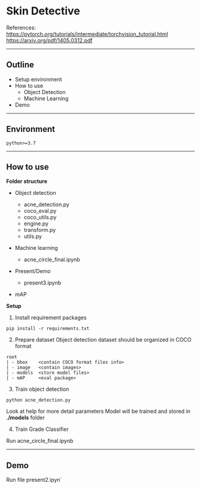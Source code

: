 # Skin Detective

References:
https://pytorch.org/tutorials/intermediate/torchvision_tutorial.html
https://arxiv.org/pdf/1405.0312.pdf


--- 
## Outline

- Setup environment
- How to use
  - Object Detection
  - Machine Learning
- Demo

--- 

## Environment

```
python>=3.7
```

---
## How to use

**Folder structure** 


- Object detection

  - acne_detection.py
  - coco_eval.py
  - coco_utils.py
  - engine.py
  - transform.py
  - utils.py

- Machine learning
  - acne_circle_final.ipynb

- Present/Demo
  - present3.ipynb

- mAP


**Setup**

1. Install requirement packages
```
pip install -r requirements.txt
```

2. Prepare dataset
Object detection dataset should be organized in COCO format
```
root
| - bbox	<contain COCO format files info>
| - image	<contain images>
| - models	<store model files>
| - mAP		<eval package>
```	


3. Train object detection
```
python acne_detection.py
```
Look at help for more detail parameters
Model will be trained and stored in **./models** folder

4. Train Grade Classifier

Run acne_circle_final.ipynb

---

## Demo

Run file present2.ipyn`